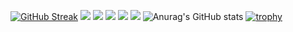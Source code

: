 [![GitHub Streak](https://streak-stats.demolab.com/?user=ByteBrewer)](https://git.io/streak-stats)
![](http://github-profile-summary-cards.vercel.app/api/cards/profile-details?username=ByteBrewer&theme=default)
![](http://github-profile-summary-cards.vercel.app/api/cards/repos-per-language?username=ByteBrewer&theme=default)
![](http://github-profile-summary-cards.vercel.app/api/cards/most-commit-language?username=ByteBrewer&theme=default)
![](http://github-profile-summary-cards.vercel.app/api/cards/stats?username=ByteBrewer&theme=default)
![](http://github-profile-summary-cards.vercel.app/api/cards/productive-time?username=ByteBrewer&theme=default&utcOffset=8)
![Anurag's GitHub stats](https://github-readme-stats.vercel.app/api?username=ByteBrewer&count_private=true)
[![trophy](https://github-profile-trophy.vercel.app/?username=ByteBrewer&column=-1)](https://github.com/ryo-ma/github-profile-trophy)


<!--
**ByteBrewer/ByteBrewer** is a ✨ _special_ ✨ repository because its `README.md` (this file) appears on your GitHub profile.

Here are some ideas to get you started:

- 🔭 I’m currently working on ...
- 🌱 I’m currently learning ...
- 👯 I’m looking to collaborate on ...
- 🤔 I’m looking for help with ...
- 💬 Ask me about ...
- 📫 How to reach me: ...
- 😄 Pronouns: ...
- ⚡ Fun fact: ...
-->
